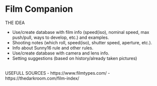 # Film Companion

THE IDEA
- Use/create database with film info (speed(iso), nominal speed, max push/pull, ways to develop, etc.) and examples.
- Shooting notes (which roll, speed(iso), shutter speed, aperture, etc.).
- Info about Sunny16 rule and other rules.
- Use/create database with camera and lens info.
- Setting suggestions (based on history/already taken pictures)
<br>
USEFULL SOURCES
- https://www.filmtypes.com/
- https://thedarkroom.com/film-index/
